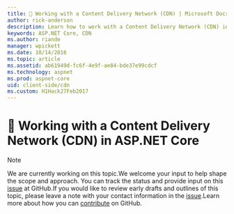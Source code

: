```yaml
---
title: 🔧 Working with a Content Delivery Network (CDN) | Microsoft Docs
author: rick-anderson
description: Learn how to work with a Content Delivery Network (CDN) in ASP.NET Core.
keywords: ASP.NET Core, CDN
ms.author: riande
manager: wpickett
ms.date: 10/14/2016
ms.topic: article
ms.assetid: ab61949d-fc6f-4e9f-ae84-bde37e99cdcf
ms.technology: aspnet
ms.prod: aspnet-core
uid: client-side/cdn
ms.custom: H1Hack27Feb2017
---
```

# 🔧 Working with a Content Delivery Network (CDN) in ASP.NET Core

> [!NOTE]
> We are currently working on this topic.We welcome your input to help shape the scope and approach. You can track the status and provide input on this [issue](https://github.com/aspnet/Docs/issues/102) at GitHub.If you would like to review early drafts and outlines of this topic, please leave a note with your contact information in the [issue](https://github.com/aspnet/Docs/issues/102).Learn more about how you can [contribute](https://github.com/aspnet/Docs/blob/master/CONTRIBUTING.md) on GitHub.
